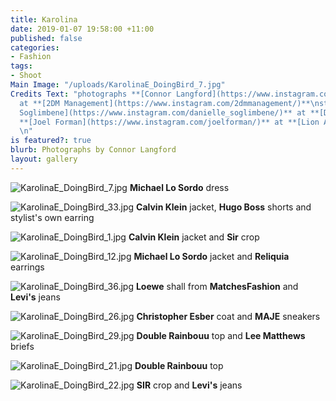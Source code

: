```yaml
---
title: Karolina
date: 2019-01-07 19:58:00 +11:00
published: false
categories:
- Fashion
tags:
- Shoot
Main Image: "/uploads/KarolinaE_DoingBird_7.jpg"
Credits Text: "photographs **[Connor Langford](https://www.instagram.com/connorlangford/)**
  at **[2DM Management](https://www.instagram.com/2dmmanagement/)**\nstyling **[Danielle
  Soglimbene](https://www.instagram.com/danielle_soglimbene/)** at **[DLM](https://www.instagram.com/DLM_AU/)**\nhair
  **[Joel Forman](https://www.instagram.com/joelforman/)** at **[Lion Artist Management](https://www.instagram.com/lionartistmanagement/)**\nmake-up\nmodel
  \n"
is featured?: true
blurb: Photographs by Connor Langford
layout: gallery
---
```


![KarolinaE_DoingBird_7.jpg](/uploads/KarolinaE_DoingBird_7.jpg)
**Michael Lo Sordo** dress

![KarolinaE_DoingBird_33.jpg](/uploads/KarolinaE_DoingBird_33.jpg)
**Calvin Klein** jacket, **Hugo Boss** shorts and stylist's own earring

![KarolinaE_DoingBird_1.jpg](/uploads/KarolinaE_DoingBird_1.jpg)
**Calvin Klein** jacket and **Sir** crop

![KarolinaE_DoingBird_12.jpg](/uploads/KarolinaE_DoingBird_12.jpg)
**Michael Lo Sordo** jacket and **Reliquia** earrings

![KarolinaE_DoingBird_36.jpg](/uploads/KarolinaE_DoingBird_36.jpg)
**Loewe** shall from **MatchesFashion** and **Levi's** jeans

![KarolinaE_DoingBird_26.jpg](/uploads/KarolinaE_DoingBird_26.jpg)
**Christopher Esber** coat and **MAJE** sneakers

![KarolinaE_DoingBird_29.jpg](/uploads/KarolinaE_DoingBird_29.jpg)
**Double Rainbouu** top and **Lee Matthews** briefs

![KarolinaE_DoingBird_21.jpg](/uploads/KarolinaE_DoingBird_21.jpg)
**Double Rainbouu** top

![KarolinaE_DoingBird_22.jpg](/uploads/KarolinaE_DoingBird_22.jpg)
**SIR** crop and **Levi's** jeans




